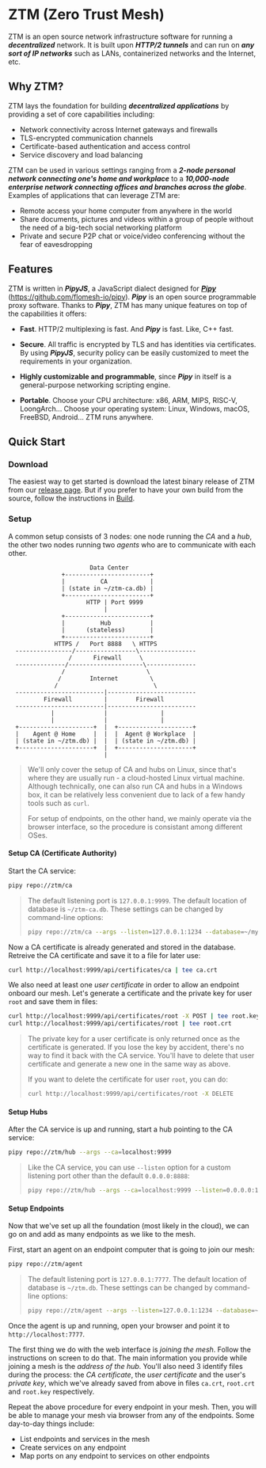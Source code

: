 # ZTM (Zero Trust Mesh)

ZTM is an open source network infrastructure software for running a ***decentralized*** network. It is built upon ***HTTP/2 tunnels*** and can run on ***any sort of IP networks*** such as LANs, containerized networks and the Internet, etc.

## Why ZTM?

ZTM lays the foundation for building ***decentralized applications*** by providing a set of core capabilities including:

* Network connectivity across Internet gateways and firewalls
* TLS-encrypted communication channels
* Certificate-based authentication and access control
* Service discovery and load balancing

ZTM can be used in various settings ranging from a ***2-node personal network connecting one's home and workplace*** to a ***10,000-node enterprise network connecting offices and branches across the globe***. Examples of applications that can leverage ZTM are:

* Remote access your home computer from anywhere in the world
* Share documents, pictures and videos within a group of people without the need of a big-tech social networking platform
* Private and secure P2P chat or voice/video conferencing without the fear of eavesdropping

## Features

ZTM is written in ***PipyJS***, a JavaScript dialect designed for [***Pipy***](https://github.com/flomesh-io/pipy) (https://github.com/flomesh-io/pipy). ***Pipy*** is an open source programmable proxy software. Thanks to ***Pipy***, ZTM has many unique features on top of the capabilities it offers:

* **Fast**. HTTP/2 multiplexing is fast. And ***Pipy*** is fast. Like, C++ fast.

* **Secure**. All traffic is encrypted by TLS and has identities via certificates. By using ***PipyJS***, security policy can be easily customized to meet the requirements in your organization.

* **Highly customizable and programmable**, since ***Pipy*** in itself is a general-purpose networking scripting engine.

* **Portable**. Choose your CPU architecture: x86, ARM, MIPS, RISC-V, LoongArch... Choose your operating system: Linux, Windows, macOS, FreeBSD, Android... ZTM runs anywhere.

## Quick Start

### Download

The easiest way to get started is download the latest binary release of ZTM from our [release page](https://github.com/flomesh-io/ztm/releases). But if you prefer to have your own build from the source, follow the instructions in [Build](docs/Build.md).

### Setup

A common setup consists of 3 nodes: one node running the *CA* and a *hub*, the other two nodes running two *agents* who are to communicate with each other.

```
                       Data Center
               +------------------------+
               |          CA            |
               | (state in ~/ztm-ca.db) |
               +------------------------+
                      HTTP | Port 9999
                           |
               +------------------------+
               |          Hub           |
               |      (stateless)       |
               +------------------------+
             HTTPS /   Port 8888   \ HTTPS
  ----------------/-----------------\----------------
                 /      Firewall     \
  --------------/---------------------\--------------
               /                       \
              /        Internet         \
             /                           \
  -------------------------|-------------------------
          Firewall         |        Firewall
  -------------------------|-------------------------
            |              |               |
            |              |               |
  +---------------------+  |  +---------------------+
  |    Agent @ Home     |  |  |  Agent @ Workplace  |
  | (state in ~/ztm.db) |  |  | (state in ~/ztm.db) |
  +---------------------+  |  +---------------------+
                           |

```

> We'll only cover the setup of CA and hubs on Linux, since that's where they are usually run - a cloud-hosted Linux virtual machine. Although technically, one can also run CA and hubs in a Windows box, it can be relatively less convenient due to lack of a few handy tools such as `curl`.
>
> For setup of endpoints, on the other hand, we mainly operate via the browser interface, so the procedure is consistant among different OSes.

#### Setup CA (Certificate Authority)

Start the CA service:

```sh
pipy repo://ztm/ca
```

> The default listening port is `127.0.0.1:9999`. The default location of database is `~/ztm-ca.db`. These settings can be changed by command-line options:
>
> ```sh
> pipy repo://ztm/ca --args --listen=127.0.0.1:1234 --database=~/my-data.db
> ```

Now a CA certificate is already generated and stored in the database. Retreive the CA certificate and save it to a file for later use:

```sh
curl http://localhost:9999/api/certificates/ca | tee ca.crt
```

We also need at least one *user certificate* in order to allow an endpoint onboard our mesh. Let's generate a certificate and the private key for user `root` and save them in files:

```sh
curl http://localhost:9999/api/certificates/root -X POST | tee root.key
curl http://localhost:9999/api/certificates/root | tee root.crt
```

> The private key for a user certificate is only returned once as the certificate is generated. If you lose the key by accident, there's no way to find it back with the CA service. You'll have to delete that user certificate and generate a new one in the same way as above.
>
> If you want to delete the certificate for user `root`, you can do:
>
> ```sh
> curl http://localhost:9999/api/certificates/root -X DELETE
> ```

#### Setup Hubs

After the CA service is up and running, start a hub pointing to the CA service:

```sh
pipy repo://ztm/hub --args --ca=localhost:9999
```

> Like the CA service, you can use `--listen` option for a custom listening port other than the default `0.0.0.0:8888`:
>
> ```sh
> pipy repo://ztm/hub --args --ca=localhost:9999 --listen=0.0.0.0:1234
> ```

#### Setup Endpoints

Now that we've set up all the foundation (most likely in the cloud), we can go on and add as many endpoints as we like to the mesh.

First, start an agent on an endpoint computer that is going to join our mesh:

```sh
pipy repo://ztm/agent
```

> The default listening port is `127.0.0.1:7777`. The default location of database is `~/ztm.db`. These settings can be changed by command-line options:
>
> ```sh
> pipy repo://ztm/agent --args --listen=127.0.0.1:1234 --database=~/my-data.db
> ```

Once the agent is up and running, open your browser and point it to `http://localhost:7777`.

The first thing we do with the web interface is *joining the mesh*. Follow the instructions on screen to do that. The main information you provide while joining a mesh is the *address of the hub*. You'll also need 3 identify files during the process: the *CA certificate*, the *user certificate* and the user's *private key*, which we've already saved from above in files `ca.crt`, `root.crt` and `root.key` respectively.

Repeat the above procedure for every endpoint in your mesh. Then, you will be able to manage your mesh via browser from any of the endpoints. Some day-to-day things include:

- List endpoints and services in the mesh
- Create services on any endpoint
- Map ports on any endpoint to services on other endpoints
